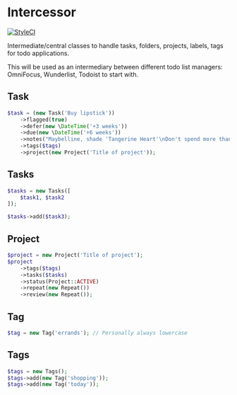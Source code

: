 # Intercessor

[![StyleCI](https://styleci.io/repos/70615078/shield?style=flat)](https://styleci.io/repos/70615078)

Intermediate/central classes to handle tasks, folders, projects, labels, tags for todo applications.  

This will be used as an intermediary between different todo list managers: OmniFocus, Wunderlist, Todoist to start with.

## Task

```php
$task = (new Task('Buy lipstick'))
    ->flagged(true)
    ->defer(new \DateTime('+3 weeks'))
    ->due(new \DateTime('+6 weeks'))
    ->notes("Maybelline, shade 'Tangerine Heart'\nDon't spend more than £3.22")
    ->tags($tags)
    ->project(new Project('Title of project'));
```

## Tasks

```php
$tasks = new Tasks([
    $task1, $task2
]);

$tasks->add($task3);
```

## Project

```php
$project = new Project('Title of project');
$project
    ->tags($tags)
    ->tasks($tasks)
    ->status(Project::ACTIVE)
    ->repeat(new Repeat())
    ->review(new Repeat());
```


## Tag

```php
$tag = new Tag('errands'); // Personally always lowercase
```

## Tags

```php
$tags = new Tags();
$tags->add(new Tag('shopping'));
$tags->add(new Tag('today'));
```
